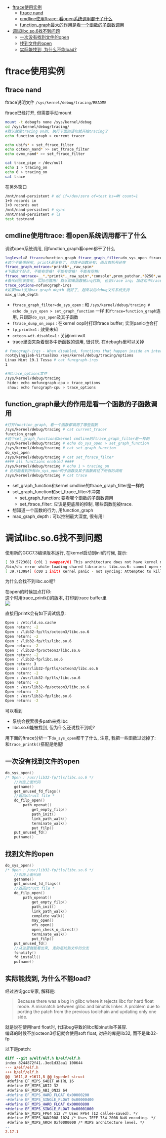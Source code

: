 - [ftrace使用实例](#ftrace使用实例)
  - [ftrace nand](#ftrace-nand)
  - [cmdline使用ftrace: 看open系统调用都干了什么](#cmdline使用ftrace-看open系统调用都干了什么)
  - [function_graph最大的作用是看一个函数的子函数调用](#function_graph最大的作用是看一个函数的子函数调用)
- [调试libc.so.6找不到问题](#调试libcso6找不到问题)
  - [一次没有找到文件的open](#一次没有找到文件的open)
  - [找到文件的open](#找到文件的open)
  - [实际能找到, 为什么不能load?](#实际能找到-为什么不能load)

# ftrace使用实例

## ftrace nand
ftrace说明文件
`/sys/kernel/debug/tracing/README`

ftrace已经打开, 但需要手动mount
```sh
mount -t debugfs none /sys/kernel/debug
cd /sys/kernel/debug/tracing/
#默认就是tracing on的, 执行下面的语句就开始tracing了
echo function_graph > current_tracer

echo ubifs* > set_ftrace_filter
echo octeon_nand* >> set_ftrace_filter
echo cvmx_nand* >> set_ftrace_filter

cat trace_pipe > /dev/null
echo 1 > tracing_on
echo 0 > tracing_on
cat trace
```
在另外窗口
```sh
/mnt/nand-persistent # dd if=/dev/zero of=test bs=4M count=1
1+0 records in
1+0 records out
/mnt/nand-persistent # sync
/mnt/nand-persistent # ls
test testnand
```

## cmdline使用ftrace: 看open系统调用都干了什么
调试open系统调用, 用function_graph看open都干了什么
```sh
loglevel=8 ftrace=function_graph ftrace_graph_filter=do_sys_open ftrace_dump_on_oops tp_printk=1 octeon-wdt.disable=1
#这个不是很好用, printk是没有了, 但其子函数还有; 而且右括号还在
ftrace_graph_notrace=*printk*,_raw_spin*
#下面这个好点, 不能有空格! 不能有空格! 不能有空格!
ftrace_notrace=__*,*printk*,_raw_spin*,*console*,prom_putchar,*8250*,wait_for_xmitr,preempt_count*
#看代码应该管用, 实际也管用! 默认如果函数被irq打断, 也会trace irq; 加这句不trace irq
trace_options=nofuncgraph-irqs
#如果boot支持max_graph_depth 就好了, 起来以后debug文件系统支持
max_graph_depth 
```
* `ftrace_graph_filter=do_sys_open` : 和 `/sys/kernel/debug/tracing # echo do_sys_open > set_graph_function` 一样
和`ftrace=function_graph`连用, 只跟踪`do_sys_open`及其子函数
* `ftrace_dump_on_oops` : 在kernel oop时打印ftrace buffer; 实测panic也会打
* `tp_printk=1` : 效果未知
* `octeon-wdt.disable=1` : 关闭nmi wdt
* trace里面夹杂着很多中断函数的调用, 很讨厌. 在debugfs里可以关掉

```sh
# funcgraph-irqs - When disabled, functions that happen inside an interrupt will not be traced.
root@yingjieb-VirtualBox /sys/kernel/debug/tracing/options
Linux Mint 19.1 Tessa # cat funcgraph-irqs
1

#用trace_options文件
/sys/kernel/debug/tracing
 hide: echo nofuncgraph-cpu > trace_options
 show: echo funcgraph-cpu > trace_options
```

## function_graph最大的作用是看一个函数的子函数调用
```sh
#打开function_graph, 看一个函数都调用了哪些函数
/sys/kernel/debug/tracing # cat current_tracer 
function_graph
#这个set_graph_function和kernel cmdline的ftrace_graph_filter是一样的
/sys/kernel/debug/tracing # echo do_sys_open > set_graph_function
/sys/kernel/debug/tracing # cat set_graph_function 
do_sys_open
/sys/kernel/debug/tracing # cat set_ftrace_filter
#### all functions enabled ####
/sys/kernel/debug/tracing # echo 1 > tracing_on
# 此时能看到所有do_sys_open的子函数及其子函数再往下所有的调用
/sys/kernel/debug/tracing # cat trace
```

* set_graph_function和kernel cmdline的ftrace_graph_filter是一样的
* set_graph_function和set_ftrace_filter不冲突
    * set_graph_function: 要看哪个函数的子函数调用
    * set_ftrace_filter: 应该是更底层的控制, 哪些函数能被trace.
* 想知道一个函数的行为, 用function_graph
* max_graph_depth : 可以控制最大深度, 很有用!

# 调试libc.so.6找不到问题
使用新的GCC7.3编译版本运行, 在kernel启动到init的时候, 提示:
```sh
[ 39.572368] (c01 1 swapper/0) This architecture does not have kernel memory protection.
/bin/sh: error while loading shared libraries: libc.so.6: cannot open shared object file: No such file or directory
[ 39.713984] (c00 1 init) Kernel panic - not syncing: Attempted to kill init! exitcode=0x00007f00
```
为什么会找不到libc.so呢?

在open的时候加点打印:  
这个时用trace_printk()的版本, 打印到trace buffer里  
![](img/profiling_ftrace使用实例_20221017230824.png)  

直接用printk会有如下调试信息: 
```sh
Open : /etc/ld.so.cache
Open return: -2
Open : /lib32-fp/tls/octeon3/libc.so.6
Open return: -2
Open : /lib32-fp/tls/libc.so.6
Open return: -2
Open : /lib32-fp/octeon3/libc.so.6
Open return: -2
Open : /lib32-fp/libc.so.6
Open return: 3
Open : /usr/lib32-fp/tls/octeon3/libc.so.6
Open return: -2
Open : /usr/lib32-fp/tls/libc.so.6
Open return: -2
Open : /usr/lib32-fp/octeon3/libc.so.6
Open return: -2
Open : /usr/lib32-fp/libc.so.6
Open return: -2
```
可以看到
* 系统会搜索很多path来找libc
* libc.so.6能被找到, 但为什么还说找不到呢?

用下面的ftrace分析一下`do_sys_open`都干了什么, 注意, 我把一些函数过滤掉了:  
和`trace_printk()`搭配是绝配!

## 一次没有找到文件的open
```c
do_sys_open()
/* Open : /usr/lib32-fp/tls/libc.so.6 */
    //对应上面代码
    getname()
    get_unused_fd_flags()
    //返回struct file *
    do_filp_open()
        path_openat()
            get_empty_filp()
            path_init()
            link_path_walk()
            terminate_walk()
            put_filp()
    put_unused_fd()
    putname()
```

## 找到文件的open
```c
do_sys_open()
/* Open : /usr/lib32-fp/tls/libc.so.6 */
    //对应上面代码
    getname()
    get_unused_fd_flags()
    //返回struct file *
    do_filp_open()
        path_openat()
            get_empty_filp()
            path_init()
            link_path_walk()
            complete_walk()
            may_open()
            vfs_open()
            open_check_o_direct()
            terminate_walk()
            put_filp()
    put_unused_fd()
    //从这里就能看出来, 走的是找到文件的分支
    fsnotify()
    fd_install()
    putname()
```

## 实际能找到, 为什么不能load?
经过咨询gcc专家, 解释是:
> Because there was a bug in glibc where it rejects libc for hard float mode. A mismatch between glibc and binutils linker. A problem due to porting the patch from the previous toolchain and updating only one side.

就是说在使用hard float时, 代码bug导致的libc和binutils不兼容.  
编译的时候不加octeon3标记就会使用soft float, 对应的库是lib32, 而不是lib32-fp

以下是patch:
```diff
diff --git a/elf/elf.h b/elf/elf.h
index 8244872f41..3ed1d32aa1 100644
--- a/elf/elf.h
+++ b/elf/elf.h
@@ -1611,8 +1611,8 @@ typedef struct
 #define EF_MIPS_64BIT_WHIRL 16
 #define EF_MIPS_ABI2 32
 #define EF_MIPS_ABI_ON32 64
-#define EF_MIPS_HARD_FLOAT 0x00000200
-#define EF_MIPS_SINGLE_FLOAT 0x00000400
+#define EF_MIPS_HARD_FLOAT 0x00000800
+#define EF_MIPS_SINGLE_FLOAT 0x00001000
 #define EF_MIPS_FP64 512 /* Uses FP64 (12 callee-saved). */
 #define EF_MIPS_NAN2008 1024 /* Uses IEEE 754-2008 NaN encoding. */
 #define EF_MIPS_ARCH 0xf0000000 /* MIPS architecture level. */
-- 
2.17.1
```

